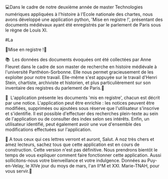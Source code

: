 💻Dans le cadre de notre deuxième année de master Technologies numériques appliquées à l'histoire à l'Ecole nationale des chartes, nous avons développé une application python, 'Mise en registre !', présentant des documents médiévaux ayant été enregistrés par le parlement de Paris sous le règne de Louis XI.

#La 

👑Mise en registre !👑 

📚 	Les données des documents évoquées ont été collectées par Anne Fleuret dans le cadre de son master de recherche en histoire médiévale à l'université Panthéon-Sorbonne. Elle nous permet gracieusement de les exploiter pour notre travail. Elle-même s'est appuyée sur le travail d'Henri Stein, chartiste, archiviste et historien, et plus particulièrement sur son inventaire des registres du parlement de Paris.📙

📜 	L'application présente les documents 'mis en registre', chacun est décrit par une notice. L'application peut être enrichie : les notices peuvent être modifiées, supprimées ou ajoutées sous réserve que l'utilisateur s'inscrive et s'identifie. Il est possible d'effectuer des recherches plein-texte au sein de l'application ou de consulter des index selon ses intérêts. Enfin, un utilisateur identifié, peut également avoir une vue d'ensemble des modifications effectuées sur l'application.

📣 A tous ceux qui ces lettres verront et auront, Salut. A noz très chers et amez lecteurs, sachez tous que cette application est en cours de construction. Cette version n'est pas définitive. Nous prendrons bientôt le temps de vous expliquer comment faire fonctionner cette application. Aussi sollicitons-nous votre bienveillance et votre indulgence. Données au Puy-en-Velay, le XIVe jour du moys de mars, l'an II^M et XXI. Marie-TNAH, pour vous servir.📣
